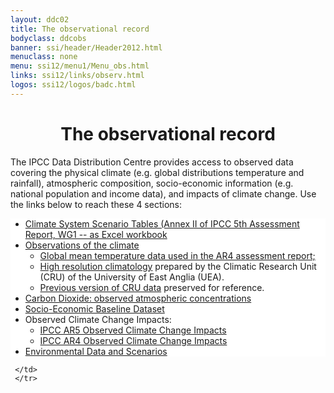 ```yaml
---
layout: ddc02
title: The observational record
bodyclass: ddcobs
banner: ssi/header/Header2012.html
menuclass: none
menu: ssi12/menu1/Menu_obs.html
links: ssi12/links/observ.html
logos: ssi12/logos/badc.html
---
```

 <div id="pagetitle">
   <h1 align="center">The observational record</h1>
 </div>
   <!-- End of Page Title Block -->
 
<div id="content">
<p>
The IPCC Data Distribution Centre provides access to observed data covering the physical climate (e.g. global distributions temperature and rainfall), atmospheric composition, socio-economic information (e.g. national population and income data), and impacts of climate change. Use the links below to reach these 4 sections:
</p>

<ul class="lx" style="background:#ffffff;">
  <li class="lx"> <a class="lx" href="http://www.climatechange2013.org/images/report/WG1AR5_AIISM_Datafiles.xlsx">Climate System Scenario Tables (Annex II of IPCC 5th Assessment Report, WG1 -- as Excel workbook</a>
  <li class="lx"> <a class="lx" href="/observ/clim/index.html">Observations of the climate</a>
<ul>
 <li><a href="clim/ar4_global.html">Global mean temperature data used in the AR4 assessment report;</a></li>
 <li><a href="clim/cru_ts2_1.html">High resolution climatology</a> prepared by the Climatic Research Unit (CRU) of the University of East Anglia (UEA).</li>
 <li><a href="clim/cru_climatologies.html">Previous version of CRU data</a> preserved for reference.</li>
 </ul>
</li>
  <li class="lx"> <a class="lx" href="ddc_co2.html">Carbon Dioxide: observed atmospheric concentrations</a></li>
  <li class="lx"> <a class="lx" href="http://sedac.ipcc-data.org/ddc/baseline/index.html">Socio-Economic Baseline Dataset</a></li>
   <li class="lx">Observed Climate Change Impacts:
   <ul>
  <li class="lx"> <a class="lx" href="http://sedac.ipcc-data.org/ddc/observed_ar5/index.html">IPCC AR5 Observed Climate Change Impacts</a></li>
  <li class="lx"> <a class="lx" href="http://sedac.ipcc-data.org/ddc/observed/index.html">IPCC AR4 Observed Climate Change Impacts</a></li>
   </ul>
   </li>
  <li class="lx"> <a class="lx" href="ddc_envdata.html">Environmental Data and Scenarios</a></li>
</ul>
 
 </div><!-- End demo -->
 
     </td>
     </tr>
   </table>
</div>   
   <!-- end of center column -->

